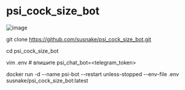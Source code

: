 # psi_cock_size_bot
![image](https://github.com/user-attachments/assets/487a5df1-a084-4b0d-8589-988d83cc6e0a)

git clone https://github.com/susnake/psi_cock_size_bot.git

cd psi_cock_size_bot

vim .env            # впишите psi_chat_bot=<telegram_token> 

docker run -d --name psi-bot --restart unless-stopped --env-file .env susnake/psi_cock_size_bot:latest
